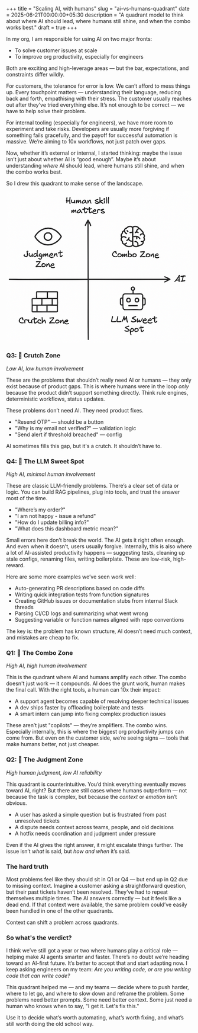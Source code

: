 +++
title = "Scaling AI, with humans"
slug = "ai-vs-humans-quadrant"
date = 2025-06-21T00:00:00+05:30
description = "A quadrant model to think about where AI should lead, where humans still shine, and when the combo works best."
draft = true
+++

In my org, I am responsible for using AI on two major fronts:

- To solve customer issues at scale  
- To improve org productivity, especially for engineers

Both are exciting and high-leverage areas — but the bar, expectations, and constraints differ wildly.

For customers, the tolerance for error is low. We can’t afford to mess things up. Every touchpoint matters — understanding their language, reducing back and forth, empathising with their stress. The customer usually reaches out after they’ve tried everything else. It’s not enough to be correct — we have to help solve their problem.

For internal tooling (especially for engineers), we have more room to experiment and take risks. Developers are usually more forgiving if something fails gracefully, and the payoff for successful automation is massive. We’re aiming to 10x workflows, not just patch over gaps.

Now, whether it’s external or internal, I started thinking: maybe the issue isn’t just about whether AI is “good enough”. Maybe it’s about understanding *where* AI should lead, where humans still shine, and when the combo works best.

So I drew this quadrant to make sense of the landscape.

![AI vs Humans Quadrant](ai-vs-humans.png)

### Q3: 🧱 Crutch Zone  
*Low AI, low human involvement*

These are the problems that shouldn’t really need AI or humans — they only exist because of product gaps. This is where humans were in the loop *only* because the product didn’t support something directly. Think rule engines, deterministic workflows, status updates.

These problems don’t need AI. They need product fixes.

- "Resend OTP" — should be a button  
- "Why is my email not verified?" — validation logic  
- "Send alert if threshold breached" — config  

AI sometimes fills this gap, but it's a crutch. It shouldn’t have to.

### Q4: 🤖 The LLM Sweet Spot  
*High AI, minimal human involvement*

These are classic LLM-friendly problems. There’s a clear set of data or logic. You can build RAG pipelines, plug into tools, and trust the answer most of the time.

- "Where’s my order?"  
- "I am not happy - issue a refund"  
- "How do I update billing info?"  
- "What does this dashboard metric mean?"  

Small errors here don’t break the world. The AI gets it right often enough. And even when it doesn’t, users usually forgive. Internally, this is also where a lot of AI-assisted productivity happens — suggesting tests, cleaning up stale configs, renaming files, writing boilerplate. These are low-risk, high-reward.

Here are some more examples we’ve seen work well:

- Auto-generating PR descriptions based on code diffs  
- Writing quick integration tests from function signatures  
- Creating GitHub issues or documentation stubs from internal Slack threads  
- Parsing CI/CD logs and summarizing what went wrong  
- Suggesting variable or function names aligned with repo conventions  

The key is: the problem has known structure, AI doesn’t need much context, and mistakes are cheap to fix.

### Q1: 🧠 The Combo Zone  
*High AI, high human involvement*

This is the quadrant where AI and humans amplify each other. The combo doesn't just work — it compounds. AI does the grunt work, human makes the final call. With the right tools, a human can 10x their impact:

- A support agent becomes capable of resolving deeper technical issues  
- A dev ships faster by offloading boilerplate and tests  
- A smart intern can jump into fixing complex production issues  

These aren’t just "copilots" — they’re amplifiers. The combo wins. Especially internally, this is where the biggest org productivity jumps can come from. But even on the customer side, we’re seeing signs — tools that make humans better, not just cheaper.

### Q2: 👀 The Judgment Zone  
*High human judgment, low AI reliability*

This quadrant is counterintuitive. You’d think everything eventually moves toward AI, right? But there are still cases where humans outperform — not because the task is complex, but because the *context* or *emotion* isn’t obvious.

- A user has asked a simple question but is frustrated from past unresolved tickets  
- A dispute needs context across teams, people, and old decisions  
- A hotfix needs coordination and judgment under pressure  

Even if the AI gives the right answer, it might escalate things further. The issue isn’t *what* is said, but *how and when* it’s said.

### The hard truth

Most problems feel like they should sit in Q1 or Q4 — but end up in Q2 due to missing context. Imagine a customer asking a straightforward question, but their past tickets haven’t been resolved. They’ve had to repeat themselves multiple times. The AI answers correctly — but it feels like a dead end. If that context were available, the same problem could’ve easily been handled in one of the other quadrants.

Context can shift a problem across quadrants.

### So what's the verdict?

I think we’ve still got a year or two where humans play a critical role — helping make AI agents smarter and faster. There’s no doubt we’re heading toward an AI-first future. It’s better to accept that and start adapting now. I keep asking engineers on my team: *Are you writing code, or are you writing code that can write code?*

This quadrant helped me — and my teams — decide where to push harder, where to let go, and where to slow down and reframe the problem. Some problems need better prompts. Some need better context. Some just need a human who knows when to say, "I get it. Let's fix this."

Use it to decide what’s worth automating, what’s worth fixing, and what’s still worth doing the old school way.
